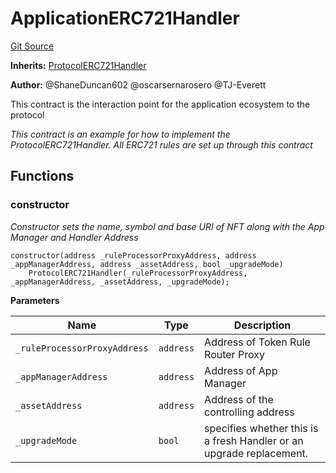 # ApplicationERC721Handler
[Git Source](https://github.com/thrackle-io/tron/blob/fceb75bbcbc9fcccdbb0ae49e82ea903ed8190d1/src/example/ApplicationERC721Handler.sol)

**Inherits:**
[ProtocolERC721Handler](/src/token/ProtocolERC721Handler.sol/contract.ProtocolERC721Handler.md)

**Author:**
@ShaneDuncan602 @oscarsernarosero @TJ-Everett

This contract is the interaction point for the application ecosystem to the protocol

*This contract is an example for how to implement the ProtocolERC721Handler. All ERC721 rules are set up through this contract*


## Functions
### constructor

*Constructor sets the name, symbol and base URI of NFT along with the App Manager and Handler Address*


```solidity
constructor(address _ruleProcessorProxyAddress, address _appManagerAddress, address _assetAddress, bool _upgradeMode)
    ProtocolERC721Handler(_ruleProcessorProxyAddress, _appManagerAddress, _assetAddress, _upgradeMode);
```
**Parameters**

|Name|Type|Description|
|----|----|-----------|
|`_ruleProcessorProxyAddress`|`address`|Address of Token Rule Router Proxy|
|`_appManagerAddress`|`address`|Address of App Manager|
|`_assetAddress`|`address`|Address of the controlling address|
|`_upgradeMode`|`bool`|specifies whether this is a fresh Handler or an upgrade replacement.|


